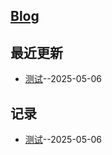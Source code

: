 ## [Blog](https://seatres.github.io/blog/)

## 最近更新
- [测试](https://github.com/seatres/gitblog/issues/1)--2025-05-06
## 记录

- [测试](https://github.com/seatres/gitblog/issues/1)--2025-05-06
